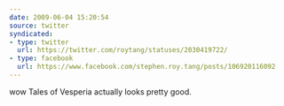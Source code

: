 ```yaml
---
date: 2009-06-04 15:20:54
source: twitter
syndicated:
- type: twitter
  url: https://twitter.com/roytang/statuses/2030419722/
- type: facebook
  url: https://www.facebook.com/stephen.roy.tang/posts/106920116092
---
```


wow Tales of Vesperia actually looks pretty good.